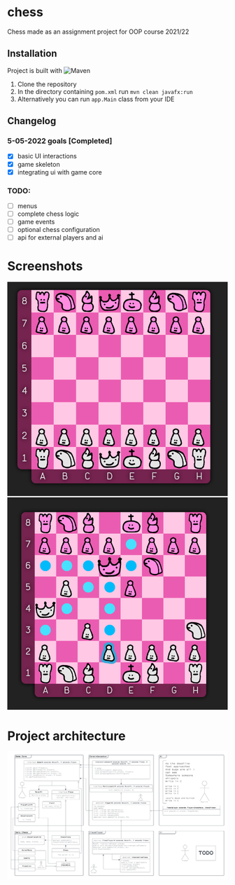 # chess

Chess made as an assignment project for OOP course 2021/22

## Installation
Project is built with ![Maven](https://maven.apache.org/)

1. Clone the repository
2. In the directory containing `pom.xml` run `mvn clean javafx:run`
3. Alternatively you can run `app.Main` class from your IDE

## Changelog

### 5-05-2022 goals [Completed]

- [x] basic UI interactions
- [x] game skeleton
- [x] integrating ui with game core

### TODO:
- [ ] menus
- [ ] complete chess logic
- [ ] game events
- [ ] optional chess configuration
- [ ] api for external players and ai

# Screenshots

![s1](s2.png)
![s2](s1.png)

# Project architecture

![uml](uml.png)
